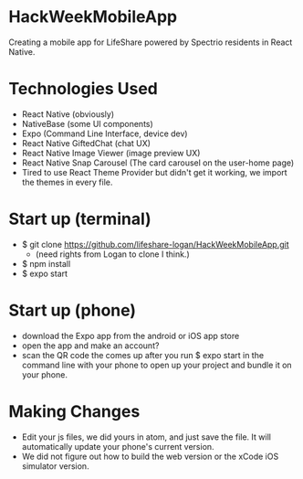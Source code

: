 # HackWeekMobileApp
Creating a mobile app for LifeShare powered by Spectrio residents in React Native.


# Technologies Used
- React Native (obviously)
- NativeBase (some UI components)
- Expo (Command Line Interface, device dev)
- React Native GiftedChat (chat UX)
- React Native Image Viewer (image preview UX)
- React Native Snap Carousel (The card carousel on the user-home page)
- Tired to use React Theme Provider but didn't get it working, we import the themes in every file.


# Start up (terminal)
- $ git clone https://github.com/lifeshare-logan/HackWeekMobileApp.git
  - (need rights from Logan to clone I think.)
- $ npm install
- $ expo start

# Start up (phone)
- download the Expo app from the android or iOS app store
- open the app and make an account?
- scan the QR code the comes up after you run $ expo start in the command line
with your phone to open up your project and bundle it on your phone.

# Making Changes
- Edit your js files, we did yours in atom, and just save the file. It will automatically update your phone's current version.
- We did not figure out how to build the web version or the xCode iOS simulator
version.
